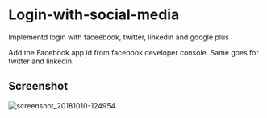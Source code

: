 # Login-with-social-media
Implementd login with faceebook, twitter, linkedin and google plus

Add the Facebook app id from facebook developer console. Same goes for twitter and linkedin.

## Screenshot
![screenshot_20181010-124954](https://user-images.githubusercontent.com/33291061/46719783-6d894300-cc8c-11e8-9c29-8d44118787f8.jpg)
